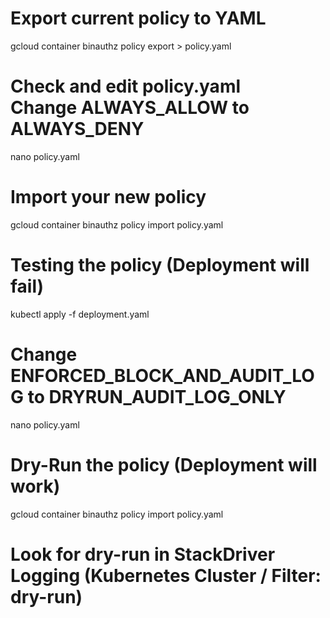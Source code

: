 # Export current policy to YAML
gcloud container binauthz policy export  > policy.yaml
#
# Check and edit policy.yaml<br>Change ALWAYS_ALLOW to ALWAYS_DENY
nano policy.yaml
#
# Import your new policy
gcloud container binauthz policy import policy.yaml
#
# Testing the policy (Deployment will fail)
kubectl apply -f deployment.yaml
#
# Change ENFORCED_BLOCK_AND_AUDIT_LOG to DRYRUN_AUDIT_LOG_ONLY
nano policy.yaml
#
# Dry-Run the policy (Deployment will work)
gcloud container binauthz policy import policy.yaml
#
# Look for dry-run in StackDriver Logging (Kubernetes Cluster / Filter: dry-run)
